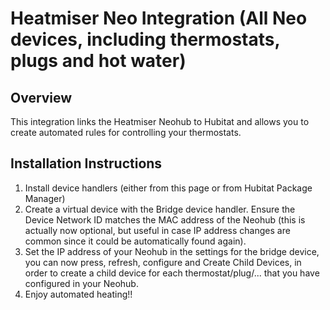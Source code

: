 # Heatmiser Neo Integration (All Neo devices, including thermostats, plugs and hot water)

## Overview
This integration links the Heatmiser Neohub to Hubitat and allows you to create automated rules for controlling your thermostats.

## Installation Instructions
1) Install device handlers (either from this page or from Hubitat Package Manager)
2) Create a virtual device with the Bridge device handler. Ensure the Device Network ID matches the MAC address of the Neohub (this is actually now optional, but useful in case IP address changes are common since it could be automatically found again).
3) Set the IP address of your Neohub in the settings for the bridge device, you can now press, refresh, configure and Create Child Devices, in order to create a child device for each thermostat/plug/... that you have configured in your Neohub.
4) Enjoy automated heating!!
